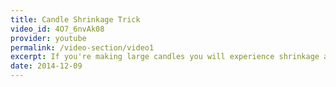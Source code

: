 ```yaml
---
title: Candle Shrinkage Trick
video_id: 4O7_6nvAk08
provider: youtube
permalink: /video-section/video1
excerpt: If you're making large candles you will experience shrinkage as the wax cools. There's an easy trick to fixing it without making a mess or a blobby bottom.
date: 2014-12-09
---
```

